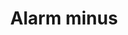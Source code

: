 ---
title: Alarm minus
tags: ["alarm", "minus", "remove", "delete", "notification", "alert", "reminder"]
icon: alarm-minus
svg: '<svg xmlns="http://www.w3.org/2000/svg" width="24" height="24" fill="none" viewBox="0 0 24 24" stroke-width="1.5" stroke-linecap="round" stroke-linejoin="round" stroke="currentColor"><path d="M3 5.231 6.15 3M21 5.231 17.85 3"/><circle cx="12" cy="13" r="8"/><path d="M9.5 13h5"/></svg>'
---